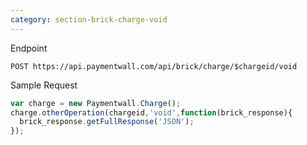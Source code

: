 ```yaml
---
category: section-brick-charge-void
---
```

Endpoint
```
POST https://api.paymentwall.com/api/brick/charge/$chargeid/void
```

Sample Request
```javascript
var charge = new Paymentwall.Charge();
charge.otherOperation(chargeid,'void',function(brick_response){
  brick_response.getFullResponse('JSON');
});
```

